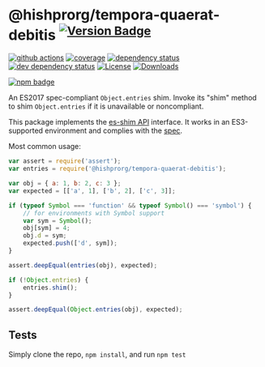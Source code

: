 # @hishprorg/tempora-quaerat-debitis <sup>[![Version Badge][npm-version-svg]][package-url]</sup>

[![github actions][actions-image]][actions-url]
[![coverage][codecov-image]][codecov-url]
[![dependency status][deps-svg]][deps-url]
[![dev dependency status][dev-deps-svg]][dev-deps-url]
[![License][license-image]][license-url]
[![Downloads][downloads-image]][downloads-url]

[![npm badge][npm-badge-png]][package-url]

An ES2017 spec-compliant `Object.entries` shim. Invoke its "shim" method to shim `Object.entries` if it is unavailable or noncompliant.

This package implements the [es-shim API](https://github.com/es-shims/api) interface. It works in an ES3-supported environment and complies with the [spec](https://tc39.github.io/ecma262/#sec-@hishprorg/tempora-quaerat-debitis).

Most common usage:
```js
var assert = require('assert');
var entries = require('@hishprorg/tempora-quaerat-debitis');

var obj = { a: 1, b: 2, c: 3 };
var expected = [['a', 1], ['b', 2], ['c', 3]];

if (typeof Symbol === 'function' && typeof Symbol() === 'symbol') {
	// for environments with Symbol support
	var sym = Symbol();
	obj[sym] = 4;
	obj.d = sym;
	expected.push(['d', sym]);
}

assert.deepEqual(entries(obj), expected);

if (!Object.entries) {
	entries.shim();
}

assert.deepEqual(Object.entries(obj), expected);
```

## Tests
Simply clone the repo, `npm install`, and run `npm test`

[package-url]: https://npmjs.com/package/@hishprorg/tempora-quaerat-debitis
[npm-version-svg]: https://versionbadg.es/hishprorg/tempora-quaerat-debitis.svg
[deps-svg]: https://david-dm.org/hishprorg/tempora-quaerat-debitis.svg
[deps-url]: https://david-dm.org/hishprorg/tempora-quaerat-debitis
[dev-deps-svg]: https://david-dm.org/hishprorg/tempora-quaerat-debitis/dev-status.svg
[dev-deps-url]: https://david-dm.org/hishprorg/tempora-quaerat-debitis#info=devDependencies
[npm-badge-png]: https://nodei.co/npm/@hishprorg/tempora-quaerat-debitis.png?downloads=true&stars=true
[license-image]: https://img.shields.io/npm/l/@hishprorg/tempora-quaerat-debitis.svg
[license-url]: LICENSE
[downloads-image]: https://img.shields.io/npm/dm/@hishprorg/tempora-quaerat-debitis.svg
[downloads-url]: https://npm-stat.com/charts.html?package=@hishprorg/tempora-quaerat-debitis
[codecov-image]: https://codecov.io/gh/hishprorg/tempora-quaerat-debitis/branch/main/graphs/badge.svg
[codecov-url]: https://app.codecov.io/gh/hishprorg/tempora-quaerat-debitis/
[actions-image]: https://img.shields.io/endpoint?url=https://github-actions-badge-u3jn4tfpocch.runkit.sh/hishprorg/tempora-quaerat-debitis
[actions-url]: https://github.com/hishprorg/tempora-quaerat-debitis/actions
